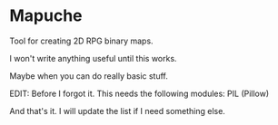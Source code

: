 # Mapuche
Tool for creating 2D RPG binary maps.

I won't write anything useful until this works. 

Maybe when you can do really basic stuff.


EDIT: Before I forgot it. This needs the following modules:
PIL (Pillow)

And that's it. I will update the list if I need something else.